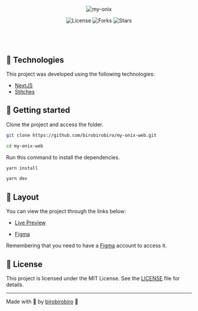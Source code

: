 <p align="center">
  <img alt="my-onix" src=".github/preview.png">
</p>

<p align="center">
  <img  src="https://img.shields.io/static/v1?label=license&message=MIT&color=131313&labelColor=323A46" alt="License">
  
  <img src="https://img.shields.io/github/forks/birobirobiro/my-onix-web?label=forks&message=MIT&color=131313&labelColor=323A46" alt="Forks">

  <img src="https://img.shields.io/github/stars/birobirobiro/my-onix-web?label=stars&message=MIT&color=131313&labelColor=323A46" alt="Stars">
</p>

<h1 align="center">
<!--     <img alt="my-onix" title="my-onix-web" src=".github/preview.gif" /> -->
</h1>

<br>

## 🧪 Technologies

This project was developed using the following technologies:

-   [NextJS](https://nextjs.org/)
-   [Stitches](https://stitches.dev/)

## 🚀 Getting started

Clone the project and access the folder.

```bash
git clone https://github.com/birobirobiro/my-onix-web.git

cd my-onix-web
```

Run this command to install the dependencies.

```bash
yarn install

yarn dev
```

## 🔖 Layout

You can view the project through the links below:

-   [Live Preview](https://myonix.vercel.app/)

-   [Figma](https://www.figma.com/file/lbP6LDjR1s9g6NbnYnwNdY/myOnix/duplicate)

Remembering that you need to have a [Figma](http://figma.com/) account to access it.

## 📝 License

This project is licensed under the MIT License. See the [LICENSE](LICENSE) file for details.

---

Made with 💜 by [birobirobiro](https://www.birobirobiro.dev) 👋
